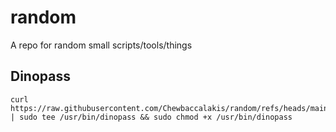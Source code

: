 # random
A repo for random small scripts/tools/things

## Dinopass
```
curl https://raw.githubusercontent.com/Chewbaccalakis/random/refs/heads/main/dinopass | sudo tee /usr/bin/dinopass && sudo chmod +x /usr/bin/dinopass
```
